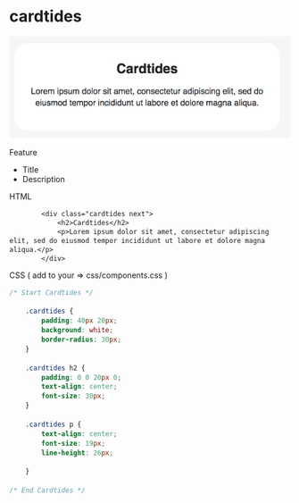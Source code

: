 # cardtides

![](../.gitbook/assets/screen-shot-2020-02-05-at-00.57.11.png)

Feature

* Title
* Description



HTML

```markup
        <div class="cardtides next">
            <h2>Cardtides</h2>
            <p>Lorem ipsum dolor sit amet, consectetur adipiscing elit, sed do eiusmod tempor incididunt ut labore et dolore magna aliqua.</p>
        </div>
```

CSS \( add to your =&gt; css/components.css \)

```css
/* Start Cardtides */

    .cardtides {
        padding: 40px 20px;
        background: white;
        border-radius: 30px; 
    }
    
    .cardtides h2 {
        padding: 0 0 20px 0;
        text-align: center;
        font-size: 30px;
    }
    
    .cardtides p {
        text-align: center;
        font-size: 19px;
        line-height: 26px;

    }  

/* End Cardtides */
```

